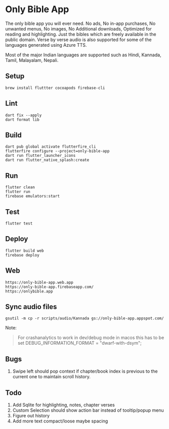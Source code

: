 # Only Bible App

The only bible app you will ever need. No ads, No in-app purchases, No unwanted menus, No images, No Additional downloads,
Optimized for reading and highlighting.
Just the bibles which are freely available in the public domain.
Verse by verse audio is also supported for some of the languages generated using Azure TTS.

Most of the major Indian languages are supported such as Hindi, Kannada, Tamil, Malayalam, Nepali.

## Setup

```agsl
brew install fluttter cocoapods firebase-cli
```

## Lint

```agsl
dart fix --apply
dart format lib
```

## Build

```agsl
dart pub global activate flutterfire_cli
flutterfire configure --project=only-bible-app
dart run flutter_launcher_icons
dart run flutter_native_splash:create
```

## Run

```agsl
flutter clean
flutter run
firebase emulators:start
```

## Test

```agsl
flutter test
```

## Deploy

```agsl
flutter build web
firebase deploy
```

## Web

```agsl
https://only-bible-app.web.app
https://only-bible-app.firebaseapp.com/
https://onlybible.app
```

## Sync audio files

```agsl
gsutil -m cp -r scripts/audio/Kannada gs://only-bible-app.appspot.com/
```

Note:
> For crashanalytics to work in dev/debug mode in macos this has to be set DEBUG_INFORMATION_FORMAT = "dwarf-with-dsym";

## Bugs
1. Swipe left should pop context if chapter/book index is previous to the current one to maintain scroll history.

## Todo

1. Add Sqlite for highlighting, notes, chapter verses
2. Custom Selection should show action bar instead of tooltip/popup menu
3. Figure out history
4. Add more text compact/loose maybe spacing